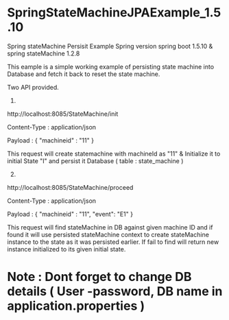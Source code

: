 # SpringStateMachineJPAExample_1.5.10
Spring stateMachine Persisit Example Spring version spring boot 1.5.10 &amp; spring stateMachine 1.2.8

This eample is a simple working example of persisting state machine into Database and fetch it back to reset the state machine.

Two API provided.

1)

http://localhost:8085/StateMachine/init

Content-Type : application/json

Payload : 
          {
            "machineid" : "11"
          }
          
This request will create statemachine with machineId as "11" & Initialize it to initial State "I" and persist it Database ( table : state_machine )          
          
2) 

http://localhost:8085/StateMachine/proceed

Content-Type : application/json

Payload : 
          {
            "machineid" : "11",
            "event": "E1"
          }
          
This request will find stateMachine in DB against given machine ID and if found it will use persisted stateMachine context to
create stateMachine instance to the state as it was persisted earlier. If fail to find will return new instance initialized to its given 
initial state.


# Note : Dont forget to change DB details ( User -password, DB name in application.properties )
